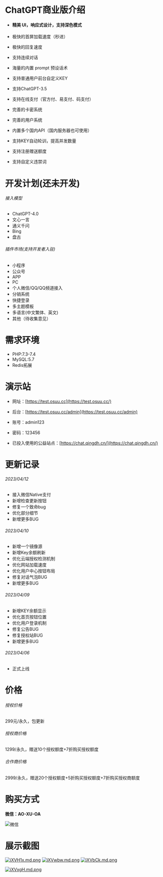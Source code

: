 # ChatGPT商业版介绍
- #### 精美 UI，响应式设计，支持深色模式

- 极快的首屏加载速度（秒进）

- 极快的回复速度

- 支持连续对话

- 海量的内置 prompt 预设话术

- 支持普通用户前台自定义KEY

- 支持ChatGPT-3.5

- 支持在线支付（官方付、易支付、码支付）

- 完善的卡密系统

- 完善的用户系统

- 内置多个国内API（国内服务器也可使用）

- 支持KEY自动轮训，提高并发数量

- 支持注册赠送额度

- 支持自定义违禁词

# 开发计划(还未开发)

###### 接入模型

- ChatGPT-4.0
- 文心一言
- 通义千问
- Bing
- 盘古

###### 插件市场(支持开发者入驻)

- 小程序
- 公众号
- APP
- PC
- 个人微信/QQ/QQ频道接入
- 分销系统
- 快捷登录
- 多主题模板
- 多语言(中文繁体、英文)
- 其他（待收集意见）

# 需求环境

- PHP:7.3-7.4
- MySQL:5.7
- Redis拓展

# 演示站

- 网址：[https://test.osuu.cc](https://test.osuu.cc/)

- 后台：[https://test.osuu.cc/admin](https://test.osuu.cc/admin)

- 账号：admin123

- 密码：123456

- 已投入使用的公益站点：[https://chat.qingdh.cn/](https://chat.qingdh.cn/)


# 更新记录

###### 2023/04/12

- 接入微信Native支付
- 新增检查更新按钮
- 修复一个致命bug
- 优化部分细节
- 新增更多BUG

###### 2023/04/10

- 新增一个镜像源
- 新增Key余额刷新
- 优化云端授权检测机制
- 优化网站加载速度
- 优化用户中心按钮布局
- 修复对话气泡BUG
- 新增更多BUG

###### 2023/04/09

- 新增KEY余额显示
- 优化首页按钮位置
- 优化用户登录机制
- 修复公告BUG
- 修复授权站BUG
- 新增更多BUG

###### 2023/04/06

- 正式上线

# 价格

###### 授权价格

299元/永久，包更新

###### 授权商价格

1299/永久，赠送10个授权额度+7折购买授权额度

###### 合作商价格

2999/永久，赠送20个授权额度+5折购买授权额度+7折购买授权商额度

# 购买方式

**微信：AO-XU-OA**

![微信](https://i.328888.xyz/2023/04/12/iXiFex.md.jpeg)

# 展示截图

[![iXVH1x.md.png](https://i.328888.xyz/2023/04/12/iXVH1x.md.png)](https://imgloc.com/i/iXVH1x)
[![iXVwbw.md.png](https://i.328888.xyz/2023/04/12/iXVwbw.md.png)](https://imgloc.com/i/iXVwbw)
[![iXVbCk.md.png](https://i.328888.xyz/2023/04/12/iXVbCk.md.png)](https://imgloc.com/i/iXVbCk)

[![iXVxgH.md.png](https://i.328888.xyz/2023/04/12/iXVxgH.md.png)](https://imgloc.com/i/iXVxgH)
